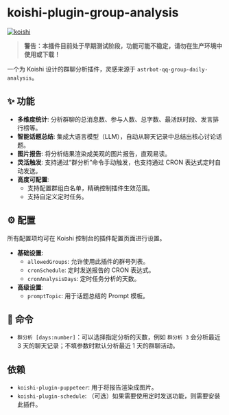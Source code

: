 # koishi-plugin-group-analysis

[![koishi](https://img.shields.io/badge/Koishi-Plugin-red?style=flat-square)](https://koishi.chat)

> **警告：本插件目前处于早期测试阶段，功能可能不稳定，请勿在生产环境中使用或下载！**

一个为 Koishi 设计的群聊分析插件，灵感来源于 `astrbot-qq-group-daily-analysis`。

## ✨ 功能

*   **多维度统计**: 分析群聊的总消息数、参与人数、总字数、最活跃时段、发言排行榜等。
*   **智能话题总结**: 集成大语言模型（LLM），自动从聊天记录中总结出核心讨论话题。
*   **图片报告**: 将分析结果渲染成美观的图片报告，直观易读。
*   **灵活触发**: 支持通过“群分析”命令手动触发，也支持通过 CRON 表达式定时自动发送。
*   **高度可配置**:
    *   支持配置群组白名单，精确控制插件生效范围。
    *   支持自定义定时任务。

## ⚙️ 配置

所有配置项均可在 Koishi 控制台的插件配置页面进行设置。

*   **基础设置**:
    *   `allowedGroups`: 允许使用此插件的群号列表。
    *   `cronSchedule`: 定时发送报告的 CRON 表达式。
    *   `cronAnalysisDays`: 定时任务分析的天数。
*   **高级设置**:
    *   `promptTopic`: 用于话题总结的 Prompt 模板。

## 📝 命令

*   `群分析 [days:number]`：可以选择指定分析的天数，例如 `群分析 3` 会分析最近 3 天的聊天记录；不填参数时默认分析最近 1 天的群聊活动。

## 依赖

*   `koishi-plugin-puppeteer`: 用于将报告渲染成图片。
*   `koishi-plugin-schedule`: （可选）如果需要使用定时发送功能，则需要安装此插件。
